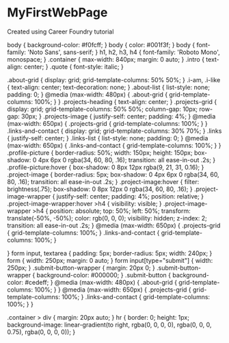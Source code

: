 # MyFirstWebPage
Created using Career Foundry tutorial 

body {
    background-color: #f0fcff;
  }
  body {
    color: #001f3f;
  }
  body {
    font-family: 'Noto Sans', sans-serif;
  }
h1, h2, h3, h4 {
    font-family: 'Roboto Mono', monospace;
  }
.container {
    max-width: 840px;
    margin: 0 auto;
}
.intro {
    text-align: center;
}
.quote {
    font-style: italic;
}

.about-grid {
    display: grid;
    grid-template-columns: 50% 50%;
}
.i-am, .i-like {
    text-align: center;
    text-decoration: none;
}
.about-list {
    list-style: none;
    padding: 0;
}
@media (max-width: 480px) {
    .about-grid {
        grid-template-columns: 100%;
    }
}
.projects-heading {
    text-align: center;
}
.projects-grid {
    display: grid;
    grid-template-columns: 50% 50%;
    column-gap: 10px;
    row-gap: 30px;
}
.projects-image {
    justify-self: center;
    padding: 4%;
}
@media (max-width: 650px) {
    .projects-grid {
        grid-template-columns: 100%;
    }
}
.links-and-contact {
    display: grid;
    grid-template-columns: 30% 70%;
}
.links {
    justify-self: center;
}
.links-list {
    list-style: none;
    padding: 0;
}
@media (max-width: 650px) {
    .links-and-contact {
        grid-template-columns: 100%;
    }
}
.profile-picture {
  border-radius: 50%;
  width: 150px;
  height: 150px;
  box-shadow: 0 4px 6px 0 rgba(34, 60, 80, .16);
  transition: all ease-in-out .2s;
}
.profile-picture:hover {
    box-shadow: 0 8px 12px rgba(9, 21, 31, 0.16);
}
.project-image {
    border-radius: 5px;
	box-shadow: 0 4px 6px 0 rgba(34, 60, 80, .16);
	transition: all ease-in-out .2s;
}
.project-image:hover {
    filter: brightness(.75);
	box-shadow: 0 8px 12px 0 rgba(34, 60, 80, .16);
}
.project-image-wrapper {
    justify-self: center;
	padding: 4%;
	position: relative;
}
.project-image-wrapper:hover >h4 {
    visibility: visible;
}
.project-image-wrapper >h4 {
    position: absolute;
	top: 50%;
	left: 50%;
	transform: translate(-50%, -50%);
	color: rgb(0, 0, 0);
	visibility: hidden;
	z-index: 2;
	transition: all ease-in-out .2s;
}
@media (max-width: 650px) {
	.projects-grid {
		grid-template-columns: 100%;
	}
	.links-and-contact {
		grid-template-columns: 100%;
	}

}
form input, textarea {
	padding: 5px;
	border-radius: 5px;
	width: 240px;
}
form {
	width: 250px;
	margin: 0 auto;
}
form input[type="submit"] {
	width: 250px;
}
.submit-button-wrapper {
	margin: 20px 0;
}
.submit-button-wrapper {
    background-color: #000000;
  }
  .submit-button {
    background-color: #cedeff;
  }
@media (max-width: 480px) {
	.about-grid {
		grid-template-columns: 100%;
	}
}
@media (max-width: 650px) {
	.projects-grid {
		grid-template-columns: 100%;
	}
	.links-and-contact {
		grid-template-columns: 100%;
	}
}

.container > div {
    margin: 20px auto;
  }
hr {
    border: 0;
    height: 1px;
    background-image: linear-gradient(to right, rgba(0, 0, 0, 0), rgba(0, 0, 0, 0.75), rgba(0, 0, 0, 0));
  }
